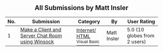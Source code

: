 ﻿<div align="center">

## All Submissions by Matt Insler

</div>

No.  | Submission | Category | By   | User Rating
---- | ---------- | -------- | ---- | -----------
1 | [Make a Client and Server Chat Room using Winsock<br />](https://github.com/Planet-Source-Code/matt-insler-make-a-client-and-server-chat-room-using-winsock__1-1737) | [Internet/ HTML<br /><sup>Visual Basic</sup>](../ByCategory/internet-html__1-34.md) | Matt Insler | 5.0 (10 globes from 2 users)
